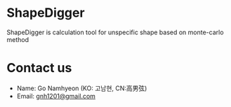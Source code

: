 # ShapeDigger
ShapeDigger is calculation tool for unspecific shape based on monte-carlo method

# Contact us
- Name: Go Namhyeon (KO: 고남현, CN:高男弦)
- Email: gnh1201@gmail.com
